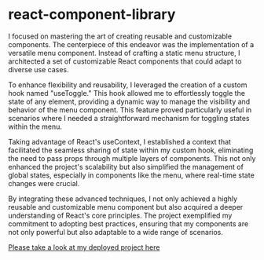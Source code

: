 # react-component-library
 
I focused on mastering the art of creating reusable and customizable components. The centerpiece of this endeavor was the implementation of a versatile menu component. 
Instead of crafting a static menu structure, I architected a set of customizable React components that could adapt to diverse use cases.

To enhance flexibility and reusability, I leveraged the creation of a custom hook named "useToggle." This hook allowed me to effortlessly toggle the state of any element, 
providing a dynamic way to manage the visibility and behavior of the menu component. This feature proved particularly useful in scenarios where I needed a straightforward
mechanism for toggling states within the menu.

Taking advantage of React's useContext, I established a context that facilitated the seamless sharing of state within my custom hook, eliminating the need to pass props 
through multiple layers of components. This not only enhanced the project's scalability but also simplified the management of global states, especially in components like
the menu, where real-time state changes were crucial.

By integrating these advanced techniques, I not only achieved a highly reusable and customizable menu component but also acquired a deeper understanding of React's core 
principles. The project exemplified my commitment to adopting best practices, ensuring that my components are not only powerful but also adaptable to a wide range of scenarios.

[Please take a look at my deployed project here](https://incredible-hummingbird-7d5eb0.netlify.app)
